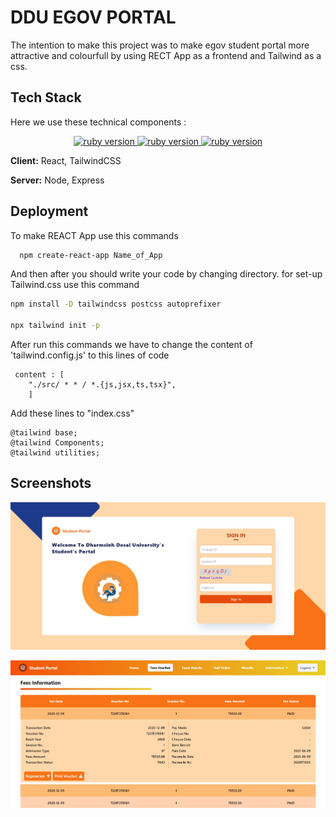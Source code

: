 # DDU EGOV PORTAL

The intention to make this project was to make egov student portal more attractive and colourfull by using RECT App as a frontend and Tailwind as a css.

## Tech Stack

Here we use these technical components :

<p align="center">
  <a href="https://reactjs.org/">
    <img src="https://img.shields.io/badge/react-v18.1.0-brightgreen" alt="ruby version">
  </a>
  <a href="https://tailwindcss.com/">
    <img src="https://img.shields.io/badge/Tailwind-v3.0.24-blue" alt="ruby version">
  </a>
  <a href="https://nodejs.org/">
    <img src="https://img.shields.io/badge/node-v14.17.3-yellow" alt="ruby version">
  </a>
</p>

**Client:** React, TailwindCSS

**Server:** Node, Express

## Deployment

To make REACT App use this commands

```bash
  npm create-react-app Name_of_App
```

And then after you should write your code by changing directory.
for set-up Tailwind.css use this command

```bash
npm install -D tailwindcss postcss autoprefixer

npx tailwind init -p
```

After run this commands we have to change the content of 'tailwind.config.js' to this lines of code

```
 content : [
    "./src/ * * / *.{js,jsx,ts,tsx}",
    ]
```

Add these lines to "index.css"

```
@tailwind base;
@tailwind Components;
@tailwind utilities;

```

## Screenshots

![App Screenshot](./public/images/Screenshot_58.jpg)

![App Screenshot](./public//images/Screenshot_53.jpg)
